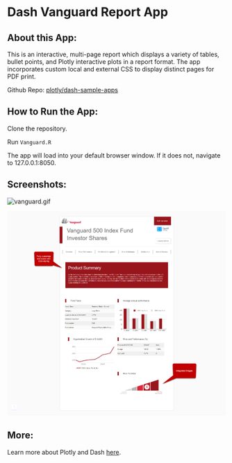 # Dash Vanguard Report App

## About this App:

This is an interactive, multi-page report which displays a variety of tables, bullet points, and Plotly interactive plots in a report format. The app incorporates custom local and external CSS to display distinct pages for PDF print.

Github Repo: [plotly/dash-sample-apps](https://github.com/plotly/dash-sample-apps/)


## How to Run the App: 

Clone the repository.

Run `Vanguard.R`

The app will load into your default browser window. If it does not, navigate to 127.0.0.1:8050.

## Screenshots:

![vanguard.gif](assets/vanguard.gif)


![image](assets/vanguard_screenshot2.png)

## More:

Learn more about Plotly and Dash [here](https://plot.ly/dash).
